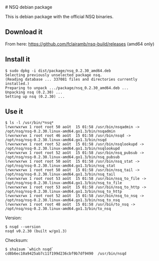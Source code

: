 # NSQ debian package

This is debian package with the official NSQ binaries.

## Download it

From here: https://github.com/fclairamb/nsq-build/releases (amd64 only)


## Install it
    $ sudo dpkg -i dist/package/nsq_0.2.30_amd64.deb 
    Selecting previously unselected package nsq.
    (Reading database ... 337081 files and directories currently installed.)
    Preparing to unpack .../package/nsq_0.2.30_amd64.deb ...
    Unpacking nsq (0.2.30) ...
    Setting up nsq (0.2.30) ...


## Use it
    $ ls -l /usr/bin/*nsq*
    lrwxrwxrwx 1 root root 50 août  15 01:58 /usr/bin/nsqadmin -> /opt/nsq/nsq-0.2.30.linux-amd64.go1.3/bin/nsqadmin
    lrwxrwxrwx 1 root root 46 août  15 01:58 /usr/bin/nsqd -> /opt/nsq/nsq-0.2.30.linux-amd64.go1.3/bin/nsqd
    lrwxrwxrwx 1 root root 52 août  15 01:58 /usr/bin/nsqlookupd -> /opt/nsq/nsq-0.2.30.linux-amd64.go1.3/bin/nsqlookupd
    lrwxrwxrwx 1 root root 52 août  15 01:58 /usr/bin/nsq_pubsub -> /opt/nsq/nsq-0.2.30.linux-amd64.go1.3/bin/nsq_pubsub
    lrwxrwxrwx 1 root root 50 août  15 01:58 /usr/bin/nsq_stat -> /opt/nsq/nsq-0.2.30.linux-amd64.go1.3/bin/nsq_stat
    lrwxrwxrwx 1 root root 50 août  15 01:58 /usr/bin/nsq_tail -> /opt/nsq/nsq-0.2.30.linux-amd64.go1.3/bin/nsq_tail
    lrwxrwxrwx 1 root root 53 août  15 01:58 /usr/bin/nsq_to_file -> /opt/nsq/nsq-0.2.30.linux-amd64.go1.3/bin/nsq_to_file
    lrwxrwxrwx 1 root root 53 août  15 01:58 /usr/bin/nsq_to_http -> /opt/nsq/nsq-0.2.30.linux-amd64.go1.3/bin/nsq_to_http
    lrwxrwxrwx 1 root root 52 août  15 01:58 /usr/bin/nsq_to_nsq -> /opt/nsq/nsq-0.2.30.linux-amd64.go1.3/bin/nsq_to_nsq
    lrwxrwxrwx 1 root root 48 août  15 01:58 /usr/bin/to_nsq -> /opt/nsq/nsq-0.2.30.linux-amd64.go1.3/bin/to_nsq

Version:

    $ nsqd --version
    nsqd v0.2.30 (built w/go1.3)

Checksum:

    $ sha1sum `which nsqd`
    cd8b6ec10a9425ab7c11f199d236cbf9b7df9490  /usr/bin/nsqd
